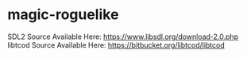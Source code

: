 # magic-roguelike
SDL2 Source Available Here: https://www.libsdl.org/download-2.0.php
libtcod Source Available Here: https://bitbucket.org/libtcod/libtcod
